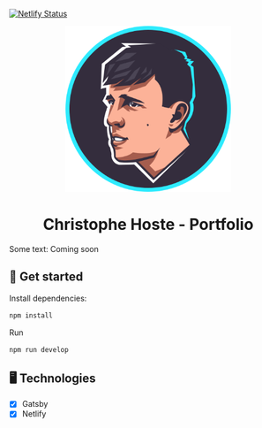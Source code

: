 [![Netlify Status](https://api.netlify.com/api/v1/badges/8ce12872-e74a-43dc-baa1-50eb570f41cc/deploy-status)](https://app.netlify.com/sites/chrishoste/deploys)

<p align="center">
  <a href="https://chrishoste.com">
    <img alt="Christophe" src="https://github.com/chrishoste/.com/blob/master/images/chris.png" width="300" />
  </a>
</p>
<h1 align="center">
    Christophe Hoste - Portfolio
</h1>
Some text: Coming soon

## 🚀 Get started

Install dependencies:

```sh
npm install
```

Run

```sh
npm run develop
```

## 🖥 Technologies
- [x] Gatsby
- [x] Netlify